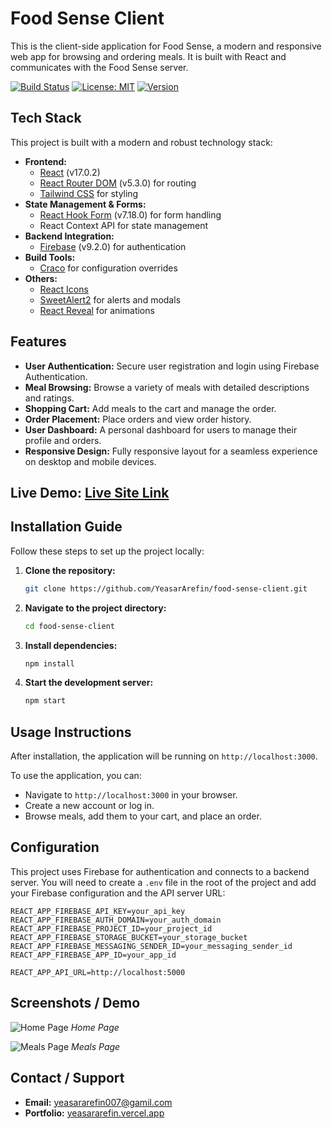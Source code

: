 # Food Sense Client

This is the client-side application for Food Sense, a modern and responsive web app for browsing and ordering meals. It is built with React and communicates with the Food Sense server.

[![Build Status](https://img.shields.io/badge/build-passing-brightgreen)](https://example.com)
[![License: MIT](https://img.shields.io/badge/License-MIT-yellow.svg)](https://opensource.org/licenses/MIT)
[![Version](https://img.shields.io/badge/version-0.1.0-blue.svg)](https://example.com)

## Tech Stack

This project is built with a modern and robust technology stack:

*   **Frontend:**
    *   [React](https://reactjs.org/) (v17.0.2)
    *   [React Router DOM](https://reactrouter.com/) (v5.3.0) for routing
    *   [Tailwind CSS](https://tailwindcss.com/) for styling
*   **State Management & Forms:**
    *   [React Hook Form](https://react-hook-form.com/) (v7.18.0) for form handling
    *   React Context API for state management
*   **Backend Integration:**
    *   [Firebase](https://firebase.google.com/) (v9.2.0) for authentication
*   **Build Tools:**
    *   [Craco](https://craco.js.org/) for configuration overrides
*   **Others:**
    *   [React Icons](https://react-icons.github.io/react-icons/)
    *   [SweetAlert2](https://sweetalert2.github.io/) for alerts and modals
    *   [React Reveal](https://www.react-reveal.com/) for animations

## Features

*   **User Authentication:** Secure user registration and login using Firebase Authentication.
*   **Meal Browsing:** Browse a variety of meals with detailed descriptions and ratings.
*   **Shopping Cart:** Add meals to the cart and manage the order.
*   **Order Placement:** Place orders and view order history.
*   **User Dashboard:** A personal dashboard for users to manage their profile and orders.
*   **Responsive Design:** Fully responsive layout for a seamless experience on desktop and mobile devices.

  ## Live Demo: [Live Site Link](https://yeasararefin-ph-as11.netlify.app/)

## Installation Guide

Follow these steps to set up the project locally:

1.  **Clone the repository:**
    ```bash
    git clone https://github.com/YeasarArefin/food-sense-client.git
    ```
2.  **Navigate to the project directory:**
    ```bash
    cd food-sense-client
    ```
3.  **Install dependencies:**
    ```bash
    npm install
    ```
4.  **Start the development server:**
    ```bash
    npm start
    ```

## Usage Instructions

After installation, the application will be running on `http://localhost:3000`.

To use the application, you can:

*   Navigate to `http://localhost:3000` in your browser.
*   Create a new account or log in.
*   Browse meals, add them to your cart, and place an order.

## Configuration

This project uses Firebase for authentication and connects to a backend server. You will need to create a `.env` file in the root of the project and add your Firebase configuration and the API server URL:

```
REACT_APP_FIREBASE_API_KEY=your_api_key
REACT_APP_FIREBASE_AUTH_DOMAIN=your_auth_domain
REACT_APP_FIREBASE_PROJECT_ID=your_project_id
REACT_APP_FIREBASE_STORAGE_BUCKET=your_storage_bucket
REACT_APP_FIREBASE_MESSAGING_SENDER_ID=your_messaging_sender_id
REACT_APP_FIREBASE_APP_ID=your_app_id

REACT_APP_API_URL=http://localhost:5000
```

## Screenshots / Demo

![Home Page](https://via.placeholder.com/800x400.png?text=Home+Page+Screenshot)
_Home Page_

![Meals Page](https://via.placeholder.com/800x400.png?text=Meals+Page+Screenshot)
_Meals Page_

## Contact / Support

*   **Email:** [yeasararefin007@gamil.com](mailto:yeasararefin007@gamil.com)
*   **Portfolio:** [yeasararefin.vercel.app](https://yeasararefin.vercel.app)
